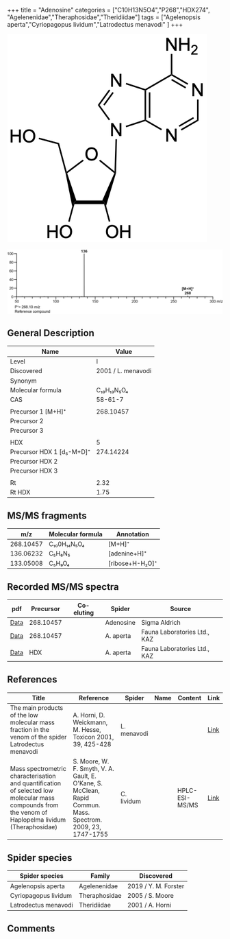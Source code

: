 +++
title = "Adenosine"
categories = ["C10H13N5O4","P268","HDX274",
"Agelenenidae","Theraphosidae","Theridiidae"]
tags = ["Agelenopsis aperta","Cyriopagopus lividum","Latrodectus menavodi" ]
+++

![](/img/Adenosine.png)

![](/img_MSMS/268_Adenosine.png)

## General Description

| Name                      | Value              |
|---------------------------|--------------------|
| Level                     | I                  |
| Discovered                | 2001 / L. menavodi |
| Synonym                   |                    |
| Molecular formula         | C₁₀H₁₃N₅O₄         |
| CAS                       | 58-61-7            |
|                           |                    |
| Precursor 1 [M+H]⁺        | 268.10457          |
| Precursor 2               |                    |
| Precursor 3               |                    |
|                           |                    |
| HDX                       | 5                  |
| Precursor HDX 1 [d₅-M+D]⁺ | 274.14224          |
| Precursor HDX 2           |                    |
| Precursor HDX 3           |                    |
|                           |                    |
| Rt                        | 2.32               |
| Rt HDX                    | 1.75               |

## MS/MS fragments

| m/z       | Molecular formula | Annotation      |
|-----------|-------------------|-----------------|
| 268.10457 | C₁₀0H₁₄N₅O₄       | [M+H]⁺          |
| 136.06232 | C₅H₆N₅            | [adenine+H]⁺    |
| 133.05008 | C₅H₉O₄            | [ribose+H-H₂O]⁺ |

## Recorded MS/MS spectra

| pdf                                            | Precursor | Co-eluting | Spider    | Source                       |
|------------------------------------------------|-----------|------------|-----------|------------------------------|
| [Data](/pdf/268_Adenosine_2-29.pdf)            | 268.10457 |            | Adenosine | Sigma Aldrich                |
| [Data](/pdf/A-aperta/268_Adenosine_Aa.pdf)     | 268.10457 |            | A. aperta | Fauna Laboratories Ltd., KAZ |
| [Data](/pdf/A-aperta/268_Adenosine_Aa_HDX.pdf) | HDX       |            | A. aperta | Fauna Laboratories Ltd., KAZ |

## References

| Title                                                                                                                                                | Reference                                                                                                    | Spider      | Name | Content | Link                                                                |
|------------------------------------------------------------------------------------------------------------------------------------------------------|--------------------------------------------------------------------------------------------------------------|-------------|------|---------|---------------------------------------------------------------------|
| The main products of the low molecular mass fraction in the venom of the spider Latrodectus menavodi                                                 | A. Horni, D. Weickmann, M. Hesse, Toxicon 2001, 39, 425-428                                                  | L. menavodi |      |         | [Link](https://www.sciencedirect.com/science/article/pii/S0041010100001471) |
| Mass spectrometric characterisation and quantification of selected low molecular mass compounds from the venom of Haplopelma lividum (Theraphosidae) | S. Moore, W. F. Smyth, V. A. Gault, E. O'Kane, S. McClean, Rapid Commun. Mass. Spectrom. 2009, 23, 1747-1755 | C. lividum  |      | HPLC-ESI-MS/MS        | [Link](https://doi.org/10.1002/rcm.4063)                                    |

## Spider species

| Spider species       | Family        | Discovered           |
|----------------------|---------------|----------------------|
| Agelenopsis aperta   | Agelenenidae  | 2019 / Y. M. Forster |
| Cyriopagopus lividum | Theraphosidae | 2005 / S. Moore      |
| Latrodectus menavodi | Theridiidae   | 2001 / A. Horni      |

## Comments